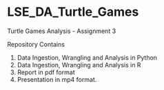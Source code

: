 # LSE_DA_Turtle_Games
Turtle Games Analysis - Assignment 3

Repository Contains

1. Data Ingestion, Wrangling and Analysis in Python
2. Data Ingestion, Wrangling and Analysis in R
3. Report in pdf format
4. Presentation in mp4 format.
